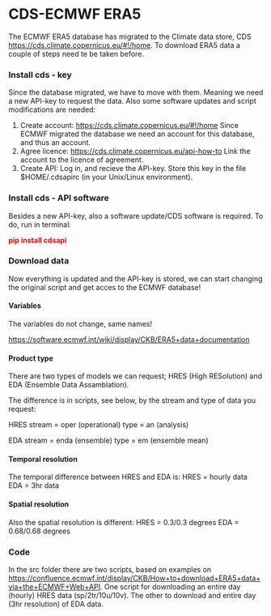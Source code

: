 # CDS-ECMWF ERA5 

The ECMWF ERA5 database has migrated to the Climate data store, CDS https://cds.climate.copernicus.eu/#!/home. To download ERA5 data a couple of steps need te be taken before.

### Install cds - key

Since the database migrated, we have to move with them. Meaning we need a new API-key to request the data. Also some software updates and script modifications are needed:

1. Create account:
https://cds.climate.copernicus.eu/#!/home 
Since ECMWF migrated the database we need an account for this database, and thus an account.
2. Agree licence:
https://cds.climate.copernicus.eu/api-how-to 
Link the account to the licence of agreement.
3. Create API:
Log in, and recieve the API-key. Store this key in the file $HOME/.cdsapirc (in your Unix/Linux environment). 

### Install cds - API software

Besides a new API-key, also a software update/CDS software is required. To do, run in terminal:

<font color=red>**pip install cdsapi**</font>

### Download data

Now everything is updated and the API-key is stored, we can start changing the original script and get acces to the ECMWF database!

#### Variables

The variables do not change, same names!

https://software.ecmwf.int/wiki/display/CKB/ERA5+data+documentation  

#### Product type

There are two types of models we can request; HRES (High RESolution) and EDA (Ensemble Data Assamblation).

The difference is in scripts, see below, by the stream and type of data you request:

HRES
stream = oper (operational)
type = an (analysis)

EDA
stream = enda (ensemble)
type = em (ensemble mean)

#### Temporal resolution

The temporal difference between HRES and EDA is:
HRES = hourly data
EDA = 3hr data

#### Spatial resolution

Also the spatial resolution is different:
HRES = 0.3/0.3 degrees
EDA = 0.68/0.68 degrees


### Code

In the src folder there are two scripts, based on examples on https://confluence.ecmwf.int/display/CKB/How+to+download+ERA5+data+via+the+ECMWF+Web+API. One script for downloading an entire day (hourly) HRES data (sp/2tr/10u/10v). The other to download and entire day (3hr resolution) of EDA data.
